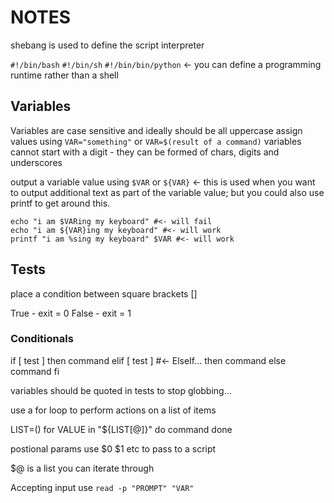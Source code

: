 # NOTES

shebang is used to define the script interpreter

`#!/bin/bash`
`#!/bin/sh`
`#!/bin/bin/python` <- you can define a programming runtime rather than a shell

## Variables
Variables are case sensitive and ideally should be all uppercase
assign values using `VAR="something"` or `VAR=$(result of a command)`
variables cannot start with a digit - they can be formed of chars, digits and underscores

output a variable value using `$VAR` or `${VAR}` <- this is used when you want to output additional
text as part of the variable value; but you could also use printf to get around this.

```shell
echo "i am $VARing my keyboard" #<- will fail
echo "i am ${VAR}ing my keyboard" #<- will work
printf "i am %sing my keyboard" $VAR #<- will work
```

## Tests

place a condition between square brackets []

True - exit = 0
False - exit = 1

### Conditionals

if [ test ]
then
	command
elif [ test ] #<- ElseIf...
then
	command
else
	command
fi

variables should be quoted in tests to stop globbing...

use a for loop to perform actions on a list of items

LIST=()
for VALUE in "${LIST[@]}"
do
	command
done

postional params use $0 $1 etc to pass to a script

$@ is a list you can iterate through

Accepting input use
`read -p "PROMPT" "VAR"` 

